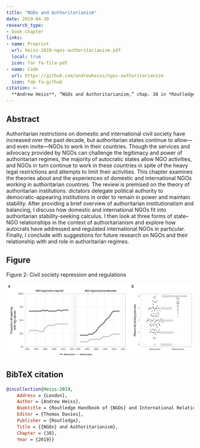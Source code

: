 ```yaml
---
title: "NGOs and Authoritarianism"
date: 2019-04-30
research_type:
- book-chapter
links:
- name: Preprint
  url: heiss-2019-ngos-authoritarianism.pdf
  local: true
  icon: far fa-file-pdf
- name: Code
  url: https://github.com/andrewheiss/ngos-authoritarianism
  icon: fab fa-github
citation: >-
  **Andrew Heiss**, “NGOs and Authoritarianism,” chap. 38 in *Routledge Handbook of NGOs and International Relations*, ed. Thomas Davies (London: Routledge, 2019).
---
```


## Abstract

Authoritarian restrictions on domestic and international civil society have increased over the past decade, but authoritarian states continue to allow—and even invite—NGOs to work in their countries. Though the services and advocacy provided by NGOs can challenge the legitimacy and power of authoritarian regimes, the majority of autocratic states allow NGO activities, and NGOs in turn continue to work in these countries in spite of the heavy legal restrictions and attempts to limit their activities. This chapter examines the theories about and the experiences of domestic and international NGOs working in authoritarian countries. The review is premised on the theory of authoritarian institutions: dictators delegate political authority to democratic-appearing institutions in order to remain in power and maintain stability. After providing a brief overview of authoritarian institutionalism and balancing, I discuss how domestic and international NGOs fit into authoritarian stability-seeking calculus. I then look at three forms of state–NGO relationships in the context of authoritarianism and explore how autocrats have addressed and regulated international NGOs in particular. Finally, I conclude with suggestions for future research on NGOs and their relationship with and role in authoritarian regimes.


## Figure

Figure 2: Civil society repression and regulations

![Figure 2: Civil society repression and regulations](ngos-ir-19_fig2.png)


## BibTeX citation

```bibtex
@incollection{Heiss:2019,
    Address = {London},
    Author = {Andrew Heiss},
    Booktitle = {Routledge Handbook of {NGOs} and International Relations},
    Editor = {Thomas Davies},
    Publisher = {Routledge},
    Title = {{NGOs} and Authoritarianism},
    Chapter = {38},
    Year = {2019}}
```
